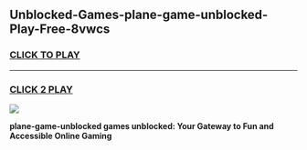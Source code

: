 
## Unblocked-Games-plane-game-unblocked-Play-Free-8vwcs
<h3>
<a href="https://premium76.site?title=plane-game-unblocked&ref=22A">CLICK TO PLAY</a></h3>
<hr>

<h3>
<a href="https://premium76.site?title=plane-game-unblocked&ref=22A">CLICK 2 PLAY</a>
  
</h3>

<a href="https://premium76.site?title=plane-game-unblocked&ref=22A"><img src="https://clearcache.store/games.png"></a>


**plane-game-unblocked games unblocked: Your Gateway to Fun and Accessible Online Gaming**
